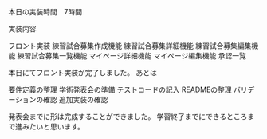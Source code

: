 本日の実装時間　7時間

実装内容

フロント実装
練習試合募集作成機能
練習試合募集詳細機能
練習試合募集編集機能
練習試合募集一覧機能
マイページ詳細機能
マイページ編集機能
承認一覧


本日にてフロント実装が完了しました。
あとは

要件定義の整理
学術発表会の準備
テストコードの記入
READMEの整理
バリデーションの確認
追加実装の確認

発表会までに形は完成することができました。
学習終了までにできるところまで進みたいと思います。
